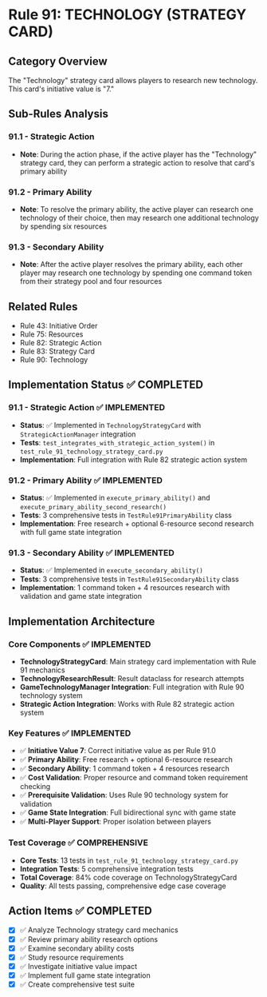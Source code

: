 # Rule 91: TECHNOLOGY (STRATEGY CARD)

## Category Overview
The "Technology" strategy card allows players to research new technology. This card's initiative value is "7."

## Sub-Rules Analysis

### 91.1 - Strategic Action
- **Note**: During the action phase, if the active player has the "Technology" strategy card, they can perform a strategic action to resolve that card's primary ability

### 91.2 - Primary Ability
- **Note**: To resolve the primary ability, the active player can research one technology of their choice, then may research one additional technology by spending six resources

### 91.3 - Secondary Ability
- **Note**: After the active player resolves the primary ability, each other player may research one technology by spending one command token from their strategy pool and four resources

## Related Rules
- Rule 43: Initiative Order
- Rule 75: Resources
- Rule 82: Strategic Action
- Rule 83: Strategy Card
- Rule 90: Technology

## Implementation Status ✅ **COMPLETED**

### 91.1 - Strategic Action ✅ **IMPLEMENTED**
- **Status**: ✅ Implemented in `TechnologyStrategyCard` with `StrategicActionManager` integration
- **Tests**: `test_integrates_with_strategic_action_system()` in `test_rule_91_technology_strategy_card.py`
- **Implementation**: Full integration with Rule 82 strategic action system

### 91.2 - Primary Ability ✅ **IMPLEMENTED**
- **Status**: ✅ Implemented in `execute_primary_ability()` and `execute_primary_ability_second_research()`
- **Tests**: 3 comprehensive tests in `TestRule91PrimaryAbility` class
- **Implementation**: Free research + optional 6-resource second research with full game state integration

### 91.3 - Secondary Ability ✅ **IMPLEMENTED**
- **Status**: ✅ Implemented in `execute_secondary_ability()`
- **Tests**: 3 comprehensive tests in `TestRule91SecondaryAbility` class
- **Implementation**: 1 command token + 4 resources research with validation and game state integration

## Implementation Architecture

### Core Components ✅ **IMPLEMENTED**
- **TechnologyStrategyCard**: Main strategy card implementation with Rule 91 mechanics
- **TechnologyResearchResult**: Result dataclass for research attempts
- **GameTechnologyManager Integration**: Full integration with Rule 90 technology system
- **Strategic Action Integration**: Works with Rule 82 strategic action system

### Key Features ✅ **IMPLEMENTED**
- ✅ **Initiative Value 7**: Correct initiative value as per Rule 91.0
- ✅ **Primary Ability**: Free research + optional 6-resource research
- ✅ **Secondary Ability**: 1 command token + 4 resources research
- ✅ **Cost Validation**: Proper resource and command token requirement checking
- ✅ **Prerequisite Validation**: Uses Rule 90 technology system for validation
- ✅ **Game State Integration**: Full bidirectional sync with game state
- ✅ **Multi-Player Support**: Proper isolation between players

### Test Coverage ✅ **COMPREHENSIVE**
- **Core Tests**: 13 tests in `test_rule_91_technology_strategy_card.py`
- **Integration Tests**: 5 comprehensive integration tests
- **Total Coverage**: 84% code coverage on TechnologyStrategyCard
- **Quality**: All tests passing, comprehensive edge case coverage

## Action Items ✅ **COMPLETED**
- [x] ✅ Analyze Technology strategy card mechanics
- [x] ✅ Review primary ability research options
- [x] ✅ Examine secondary ability costs
- [x] ✅ Study resource requirements
- [x] ✅ Investigate initiative value impact
- [x] ✅ Implement full game state integration
- [x] ✅ Create comprehensive test suite
